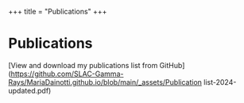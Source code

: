 +++
title = "Publications"
+++

# Publications

[View and download my publications list from GitHub](https://github.com/SLAC-Gamma-Rays/MariaDainotti.github.io/blob/main/_assets/Publication list-2024-updated.pdf)
